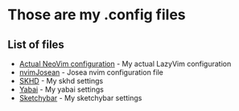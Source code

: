 # Those are my .config files

## List of files

- [Actual NeoVim configuration](nvim) - My actual LazyVim configuration
- [nvimJosean](nvimJosean) - Josea nvim configuration file
- [SKHD](skhd) - My skhd settings
- [Yabai](yabai) - My yabai settings
- [Sketchybar](sketchybar) - My sketchybar settings
